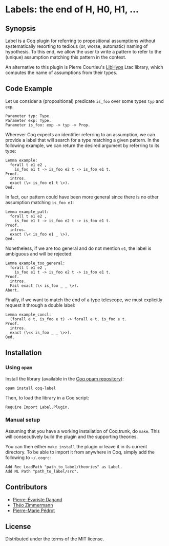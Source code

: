 # Labels: the end of H, H0, H1, ...


## Synopsis

Label is a Coq plugin for referring to propositional assumptions
without systematically resorting to tedious (or, worse, automatic)
naming of hypothesis. To this end, we allow the user to write a
pattern to refer to the (unique) assumption matching this pattern in
the context.

An alternative to this plugin is Pierre Courtieu's
[LibHyps](https://github.com/Matafou/LibHyps)
Ltac library, which computes the name of assumptions from their types.

## Code Example

Let us consider a (propositional) predicate `is_foo` over some types
`typ` and `exp`.

    Parameter typ: Type.
    Parameter exp: Type.
    Parameter is_foo: exp -> typ -> Prop.

Wherever Coq expects an identifier referring to an assumption, we can
provide a label that will search for a type matching a given
pattern. In the following example, we can return the desired argument
by referring to its type:

    Lemma example:
      forall t e1 e2 ,
        is_foo e1 t -> is_foo e2 t -> is_foo e1 t.
    Proof.
      intros.
      exact (\< is_foo e1 t \>).
    Qed.

In fact, our pattern could have been more general since there is no
other assumption matching `is_foo e1`:

    Lemma example_patt:
      forall t e1 e2 ,
        is_foo e1 t -> is_foo e2 t -> is_foo e1 t.
    Proof.
      intros.
      exact (\< is_foo e1 _ \>).
    Qed.

Nonetheless, if we are too general and do not mention `e1`, the
label is ambiguous and will be rejected:

    Lemma example_too_general:
      forall t e1 e2 ,
        is_foo e1 t -> is_foo e2 t -> is_foo e1 t.
    Proof.
      intros.
      Fail exact (\< is_foo _ _ \>).
    Abort.

Finally, if we want to match the end of a type telescope, we must
explicitly request it through a double label:

    Lemma example_concl:
      (forall e t, is_foo e t) -> forall e t, is_foo e t.
    Proof.
      intros.
      exact (\<< is_foo _ _ \>>).
    Qed.

## Installation

### Using `opam`

Install the library (available in
the [Coq opam repository](http://coq.io/opam/)):

    opam install coq-label

Then, to load the library in a Coq script:

    Require Import Label.Plugin.

### Manual setup

Assuming that you have a working installation of Coq.trunk, do `make`.
This will consecutively build the plugin and the supporting theories.

You can then either `make install` the plugin or leave it in its
current directory. To be able to import it from anywhere in Coq,
simply add the following to `~/.coqrc`:

    Add Rec LoadPath "path_to_label/theories" as Label.
    Add ML Path "path_to_label/src".

## Contributors

+ [Pierre-Évariste Dagand](https://pages.lip6.fr/Pierre-Evariste.Dagand/)
+ [Théo Zimmermann](http://www.theozimmermann.net/fr/)
+ [Pierre-Marie Pédrot](https://www.pédrot.fr/)

## License

Distributed under the terms of the MIT license.
